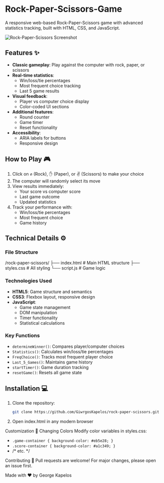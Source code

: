 # Rock-Paper-Scissors-Game

A responsive web-based Rock-Paper-Scissors game with advanced statistics tracking, built with HTML, CSS, and JavaScript.

![Rock-Paper-Scissors Screenshot](https://github.com/user-attachments/assets/ed1468c5-7cb8-4bc5-a61a-8d6802fe8f2f)

## Features ✨

- **Classic gameplay**: Play against the computer with rock, paper, or scissors
- **Real-time statistics**:
  - Win/loss/tie percentages
  - Most frequent choice tracking
  - Last 5 game results
- **Visual feedback**:
  - Player vs computer choice display
  - Color-coded UI sections
- **Additional features**:
  - Round counter
  - Game timer
  - Reset functionality
- **Accessibility**:
  - ARIA labels for buttons
  - Responsive design

## How to Play 🎮

1. Click on ✊ (Rock), ✋ (Paper), or ✌ (Scissors) to make your choice
2. The computer will randomly select its move
3. View results immediately:
   - Your score vs computer score
   - Last game outcome
   - Updated statistics
4. Track your performance with:
   - Win/loss/tie percentages
   - Most frequent choice
   - Game history

## Technical Details ⚙️

### File Structure
/rock-paper-scissors/
├── index.html # Main HTML structure
├── styles.css # All styling
└── script.js # Game logic
### Technologies Used
- **HTML5**: Game structure and semantics
- **CSS3**: Flexbox layout, responsive design
- **JavaScript**:
  - Game state management
  - DOM manipulation
  - Timer functionality
  - Statistical calculations

### Key Functions
- `determineWinner()`: Compares player/computer choices
- `Statistics()`: Calculates win/loss/tie percentages
- `FreqChoice()`: Tracks most frequent player choice
- `Last_5_Games()`: Maintains game history
- `startTimer()`: Game duration tracking
- `resetGame()`: Resets all game state

## Installation 💻

1. Clone the repository:
   ```bash
   git clone https://github.com/GiwrgosKapelos/rock-paper-scissors.git
2. Open index.html in any modern browser

Customization 🎨
Changing Colors
Modify color variables in styles.css:
- `.game-container { background-color: #eb5e28; }`
- `.score-container { background-color: #a1c349; }`
- /* etc. */

Contributing 🤝
Pull requests are welcome! For major changes, please open an issue first.

Made with ❤️ by George Kapelos
